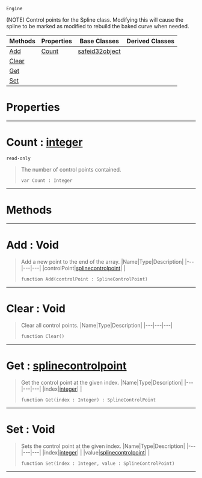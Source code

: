  `Engine`

(NOTE) Control points for the Spline class. Modifying this will cause the spline to be marked as modified to rebuild the baked curve when needed.

|Methods|Properties|Base Classes|Derived Classes|
|---|---|---|---|
|[ Add](https://github.com/ZilchEngine/ZilchDocs/blob/master/code_reference/class_reference/splinecontrolpoints.markdown#add-void)|[ Count](https://github.com/ZilchEngine/ZilchDocs/blob/master/code_reference/class_reference/splinecontrolpoints.markdown#count-zilch-engine-docume)|[safeid32object](https://github.com/ZilchEngine/ZilchDocs/blob/master/code_reference/class_reference/safeid32object.markdown)| |
|[ Clear](https://github.com/ZilchEngine/ZilchDocs/blob/master/code_reference/class_reference/splinecontrolpoints.markdown#clear-void)| | | |
|[ Get](https://github.com/ZilchEngine/ZilchDocs/blob/master/code_reference/class_reference/splinecontrolpoints.markdown#get-zilch-engine-document)| | | |
|[ Set](https://github.com/ZilchEngine/ZilchDocs/blob/master/code_reference/class_reference/splinecontrolpoints.markdown#set-void)| | | |


 #  Properties


---  
 #  Count : [integer](https://github.com/ZilchEngine/ZilchDocs/blob/master/code_reference/nada_base_types/integer.markdown)

 `read-only`

> The number of control points contained.
> ``` lang=cpp, name=Nada
> var Count : Integer


---  
 #  Methods


---  
 #  Add : Void

> Add a new point to the end of the array.
> |Name|Type|Description|
> |---|---|---|
> |controlPoint|[splinecontrolpoint](https://github.com/ZilchEngine/ZilchDocs/blob/master/code_reference/class_reference/splinecontrolpoint.markdown)| |
> ``` lang=cpp, name=Nada
> function Add(controlPoint : SplineControlPoint)
> ``` 


---  
 #  Clear : Void

> Clear all control points.
> |Name|Type|Description|
> |---|---|---|
> ``` lang=cpp, name=Nada
> function Clear()
> ``` 


---  
 #  Get : [splinecontrolpoint](https://github.com/ZilchEngine/ZilchDocs/blob/master/code_reference/class_reference/splinecontrolpoint.markdown)

> Get the control point at the given index.
> |Name|Type|Description|
> |---|---|---|
> |index|[integer](https://github.com/ZilchEngine/ZilchDocs/blob/master/code_reference/nada_base_types/integer.markdown)| |
> ``` lang=cpp, name=Nada
> function Get(index : Integer) : SplineControlPoint
> ``` 


---  
 #  Set : Void

> Sets the control point at the given index.
> |Name|Type|Description|
> |---|---|---|
> |index|[integer](https://github.com/ZilchEngine/ZilchDocs/blob/master/code_reference/nada_base_types/integer.markdown)| |
> |value|[splinecontrolpoint](https://github.com/ZilchEngine/ZilchDocs/blob/master/code_reference/class_reference/splinecontrolpoint.markdown)| |
> ``` lang=cpp, name=Nada
> function Set(index : Integer, value : SplineControlPoint)
> ``` 


---  
 

 